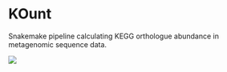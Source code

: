 # KOunt
Snakemake pipeline calculating KEGG orthologue abundance in metagenomic sequence data.

<img src="./workflow.jpeg">
